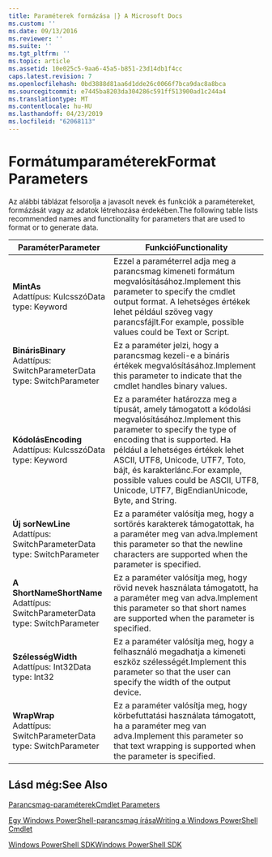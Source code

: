```yaml
---
title: Paraméterek formázása |} A Microsoft Docs
ms.custom: ''
ms.date: 09/13/2016
ms.reviewer: ''
ms.suite: ''
ms.tgt_pltfrm: ''
ms.topic: article
ms.assetid: 10e025c5-9aa6-45a5-b851-23d14db1f4cc
caps.latest.revision: 7
ms.openlocfilehash: 0bd3888d81aa6d1dde26c0066f7bca9dac8a8bca
ms.sourcegitcommit: e7445ba8203da304286c591ff513900ad1c244a4
ms.translationtype: MT
ms.contentlocale: hu-HU
ms.lasthandoff: 04/23/2019
ms.locfileid: "62068113"
---
```

# <a name="format-parameters"></a><span data-ttu-id="ad476-102">Formátumparaméterek</span><span class="sxs-lookup"><span data-stu-id="ad476-102">Format Parameters</span></span>

<span data-ttu-id="ad476-103">Az alábbi táblázat felsorolja a javasolt nevek és funkciók a paramétereket, formázását vagy az adatok létrehozása érdekében.</span><span class="sxs-lookup"><span data-stu-id="ad476-103">The following table lists recommended names and functionality for parameters that are used to format or to generate data.</span></span>

|<span data-ttu-id="ad476-104">Paraméter</span><span class="sxs-lookup"><span data-stu-id="ad476-104">Parameter</span></span>|<span data-ttu-id="ad476-105">Funkció</span><span class="sxs-lookup"><span data-stu-id="ad476-105">Functionality</span></span>|
|---|---|
|<span data-ttu-id="ad476-106">**Mint**</span><span class="sxs-lookup"><span data-stu-id="ad476-106">**As**</span></span><br><span data-ttu-id="ad476-107">Adattípus: Kulcsszó</span><span class="sxs-lookup"><span data-stu-id="ad476-107">Data type: Keyword</span></span>|<span data-ttu-id="ad476-108">Ezzel a paraméterrel adja meg a parancsmag kimeneti formátum megvalósításához.</span><span class="sxs-lookup"><span data-stu-id="ad476-108">Implement this parameter to specify the cmdlet output format.</span></span> <span data-ttu-id="ad476-109">A lehetséges értékek lehet például szöveg vagy parancsfájlt.</span><span class="sxs-lookup"><span data-stu-id="ad476-109">For example, possible values could be Text or Script.</span></span>|
|<span data-ttu-id="ad476-110">**Bináris**</span><span class="sxs-lookup"><span data-stu-id="ad476-110">**Binary**</span></span><br><span data-ttu-id="ad476-111">Adattípus: SwitchParameter</span><span class="sxs-lookup"><span data-stu-id="ad476-111">Data type: SwitchParameter</span></span>|<span data-ttu-id="ad476-112">Ez a paraméter jelzi, hogy a parancsmag kezeli-e a bináris értékek megvalósításához.</span><span class="sxs-lookup"><span data-stu-id="ad476-112">Implement this parameter to indicate that the cmdlet handles binary values.</span></span>|
|<span data-ttu-id="ad476-113">**Kódolás**</span><span class="sxs-lookup"><span data-stu-id="ad476-113">**Encoding**</span></span><br><span data-ttu-id="ad476-114">Adattípus: Kulcsszó</span><span class="sxs-lookup"><span data-stu-id="ad476-114">Data type: Keyword</span></span>|<span data-ttu-id="ad476-115">Ez a paraméter határozza meg a típusát, amely támogatott a kódolási megvalósításához.</span><span class="sxs-lookup"><span data-stu-id="ad476-115">Implement this parameter to specify the type of encoding that is supported.</span></span> <span data-ttu-id="ad476-116">Ha például a lehetséges értékek lehet ASCII, UTF8, Unicode, UTF7, Toto, bájt, és karakterlánc.</span><span class="sxs-lookup"><span data-stu-id="ad476-116">For example, possible values could be ASCII, UTF8, Unicode, UTF7, BigEndianUnicode, Byte, and String.</span></span>|
|<span data-ttu-id="ad476-117">**Új sor**</span><span class="sxs-lookup"><span data-stu-id="ad476-117">**NewLine**</span></span><br><span data-ttu-id="ad476-118">Adattípus: SwitchParameter</span><span class="sxs-lookup"><span data-stu-id="ad476-118">Data type: SwitchParameter</span></span>|<span data-ttu-id="ad476-119">Ez a paraméter valósítja meg, hogy a sortörés karakterek támogatottak, ha a paraméter meg van adva.</span><span class="sxs-lookup"><span data-stu-id="ad476-119">Implement this parameter so that the newline characters are supported when the parameter is specified.</span></span>|
|<span data-ttu-id="ad476-120">**A ShortName**</span><span class="sxs-lookup"><span data-stu-id="ad476-120">**ShortName**</span></span><br><span data-ttu-id="ad476-121">Adattípus: SwitchParameter</span><span class="sxs-lookup"><span data-stu-id="ad476-121">Data type: SwitchParameter</span></span>|<span data-ttu-id="ad476-122">Ez a paraméter valósítja meg, hogy rövid nevek használata támogatott, ha a paraméter meg van adva.</span><span class="sxs-lookup"><span data-stu-id="ad476-122">Implement this parameter so that short names are supported when the parameter is specified.</span></span>|
|<span data-ttu-id="ad476-123">**Szélesség**</span><span class="sxs-lookup"><span data-stu-id="ad476-123">**Width**</span></span><br><span data-ttu-id="ad476-124">Adattípus: Int32</span><span class="sxs-lookup"><span data-stu-id="ad476-124">Data type: Int32</span></span>|<span data-ttu-id="ad476-125">Ez a paraméter valósítja meg, hogy a felhasználó megadhatja a kimeneti eszköz szélességét.</span><span class="sxs-lookup"><span data-stu-id="ad476-125">Implement this parameter so that the user can specify the width of the output device.</span></span>|
|<span data-ttu-id="ad476-126">**Wrap**</span><span class="sxs-lookup"><span data-stu-id="ad476-126">**Wrap**</span></span><br><span data-ttu-id="ad476-127">Adattípus: SwitchParameter</span><span class="sxs-lookup"><span data-stu-id="ad476-127">Data type: SwitchParameter</span></span>|<span data-ttu-id="ad476-128">Ez a paraméter valósítja meg, hogy körbefuttatási használata támogatott, ha a paraméter meg van adva.</span><span class="sxs-lookup"><span data-stu-id="ad476-128">Implement this parameter so that text wrapping is supported when the parameter is specified.</span></span>|
## <a name="see-also"></a><span data-ttu-id="ad476-129">Lásd még:</span><span class="sxs-lookup"><span data-stu-id="ad476-129">See Also</span></span>

[<span data-ttu-id="ad476-130">Parancsmag-paraméterek</span><span class="sxs-lookup"><span data-stu-id="ad476-130">Cmdlet Parameters</span></span>](./cmdlet-parameters.md)

[<span data-ttu-id="ad476-131">Egy Windows PowerShell-parancsmag írása</span><span class="sxs-lookup"><span data-stu-id="ad476-131">Writing a Windows PowerShell Cmdlet</span></span>](./writing-a-windows-powershell-cmdlet.md)

[<span data-ttu-id="ad476-132">Windows PowerShell SDK</span><span class="sxs-lookup"><span data-stu-id="ad476-132">Windows PowerShell SDK</span></span>](../windows-powershell-reference.md)
